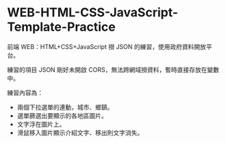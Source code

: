 ﻿# WEB-HTML-CSS-JavaScript-Template-Practice

前端 WEB：HTML+CSS+JavaScript 撈 JSON 的練習，使用政府資料開放平台。

練習的項目 JSON 剛好未開啟 CORS，無法跨網域撈資料，暫時直接存放在變數中。

練習內容為：

- 兩個下拉選單的連動，城市、鄉鎮。
- 選單篩選出要顯示的各地區圖片。
- 文字浮在圖片上。
- 滑鼠移入圖片顯示介紹文字、移出則文字消失。
